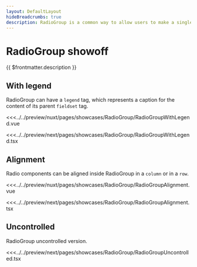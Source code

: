```yaml
---
layout: DefaultLayout
hideBreadcrumbs: true
description: RadioGroup is a common way to allow users to make a single selection from a list of radios. It is a wrapper for Radio components.
---
```


# RadioGroup showoff

{{ $frontmatter.description }}

## With legend

RadioGroup can have a `legend` tag, which represents a caption for the content of its parent `fieldset` tag.

<Showcase showcase-name="RadioGroup/RadioGroupWithLegend">

<!-- vue -->
<<<../../preview/nuxt/pages/showcases/RadioGroup/RadioGroupWithLegend.vue
<!-- end vue -->
<!-- react -->
<<<../../preview/next/pages/showcases/RadioGroup/RadioGroupWithLegend.tsx
<!-- end react -->

</Showcase>

## Alignment

Radio components can be aligned inside RadioGroup in a `column` or in a `row`.

<Showcase showcase-name="RadioGroup/RadioGroupAlignment" >

<!-- vue -->
<<<../../preview/nuxt/pages/showcases/RadioGroup/RadioGroupAlignment.vue
<!-- end vue -->
<!-- react -->
<<<../../preview/next/pages/showcases/RadioGroup/RadioGroupAlignment.tsx
<!-- end react -->

</Showcase>

<!-- react -->
## Uncontrolled

RadioGroup uncontrolled version.

<Showcase showcase-name="RadioGroup/RadioGroupUncontrolled" >

<<<../../preview/next/pages/showcases/RadioGroup/RadioGroupUncontrolled.tsx

</Showcase>
<!-- end react -->

